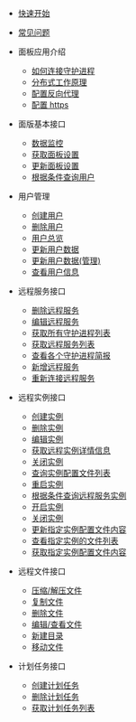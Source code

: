- [快速开始](README.md)
- [常见问题](qa/1.md)

- 面板应用介绍

  - [如何连接守护进程](tutorial/connect_daemon.md)
  - [分布式工作原理](tutorial/system_structure.md)
  - [配置反向代理](tutorial/simple_reverse_proxy.md)
  - [配置 https](tutorial/reverse_proxy+ssl.md)

- 面版基本接口

  - [数据监控](panel/overview.md)
  - [获取面板设置](panel/get_settings.md)
  - [更新面板设置](panel/update_settings.md)
  - [根据条件查询用户](panel/search.md)

- 用户管理

  - [创建用户](panel/user_register.md)
  - [删除用户](panel/user_delete.md)
  - [用户总览](panel/user_overview.md)
  - [更新用户数据](panel/update.md)
  - [更新用户数据(管理)](panel/update_admin.md)
  - [查看用户信息](panel/info.md)

- 远程服务接口

  - [删除远程服务](remote/del_remote_services.md)
  - [编辑远程服务](remote/edit_remote_services.md)
  - [获取所有守护进程列表](remote/get_daemonlist.md)
  - [获取远程服务列表](remote/get_remote_services.md)
  - [查看各个守护进程简报](remote/get_remote_services_info.md)
  - [新增远程服务](remote/new_remote_services.md)
  - [重新连接远程服务](remote/reconn_remote_services.md)

- 远程实例接口

  - [创建实例](instance/create_instance.md)
  - [删除实例](instance/delete_instance.md)
  - [编辑实例](instance/edit_instance.md)
  - [获取远程实例详情信息](instance/get_instance_info.md)
  - [关闭实例](instance/kill_instance.md)
  - [查询实例配置文件列表](instance/query_instance_configfile.md)
  - [重启实例](instance/restart_instance.md)
  - [根据条件查询远程服务实例](instance/search_remote_services.md)
  - [开启实例](instance/start_instance.md)
  - [关闭实例](instance/stop_instance.md)
  - [更新指定实例配置文件内容](instance/update_instance_configfilecontent.md)
  - [查看指定实例的文件列表](instance/view_instance_fils_list.md)
  - [获取指定实例配置文件内容](instance/get_instance_configFileContent.md)

- 远程文件接口

  - [压缩/解压文件](files/compress.md)
  - [复制文件](files/copy_files.md)
  - [删除文件](files/delete_files.md)
  - [编辑/查看文件](files/edit_files.md)
  - [新建目录](files/mkdir.md)
  - [移动文件](files/move_files.md)

- 计划任务接口

  - [创建计划任务](scedule/create_schedule.md)
  - [删除计划任务](scedule/del_scedule.md)
  - [获取计划任务列表](scedule/get_schedule_list.md)
